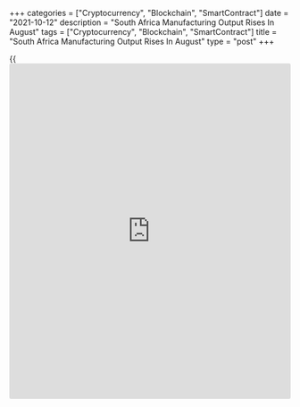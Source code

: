 +++
categories = ["Cryptocurrency", "Blockchain", "SmartContract"]
date = "2021-10-12"
description = "South Africa Manufacturing Output Rises In August"
tags = ["Cryptocurrency", "Blockchain", "SmartContract"]
title = "South Africa Manufacturing Output Rises In August"
type = "post"
+++

{{<iframe id="large-banner" src="https://www.bounty.group/#slide=2.0" width="100%" height="600" scrolling="no" style="border: 0px solid rgb(216, 221, 230); border-radius: 3px;">}}

South Africa's manufacturing output increased in August, data from
Statistics South Africa showed on Tuesday.

Manufacturing output gained 1.8 percent year-on-year in August, after a
4.8 percent rise in July. Economists had expected a 3.6 percent rise.

The largest positive contributions came from food and beverages, motor
vehicles, parts and accessories and other transport equipment, basic
iron and steel, non-ferrous metal products, metal products and
machinery, wood and wood products, paper, publishing and printing, and
furniture and 'other' manufacturing

On a month-on-month basis, manufacturing output increased 7.6 percent in
August, after a 8.4 percent fall in the preceding month. Economists had
expected a 3.0 percent fall.

During the three months ended in August, manufacturing output declined
6.3 percent, following a 5.8 percent drop in the preceding period.

For comments and feedback [contact](https://www.playgroundfx.com/contact/): editorial@rtt[news](https://www.letsplayfx.com/blog/forex-news-website/).com

[Economic News][1]

 **What parts of the world are seeing the best (and worst) economic
performances lately? Click[here][2] to check out our [Econ Scorecard][2]
and find out! See up-to-the-moment [ranking](https://www.playgroundfx.com/blog/crypto-exchange-ranking/)s for the best and worst
performers in [GDP][3], [unemployment rate][4], [inflation][5] and much
more.**

   1. www.rtt[news](https://www.letsplayfx.com/blog/forex-news-website/).com/Content/EconomicNews.aspx
   2. www.rtt[news](https://www.letsplayfx.com/blog/forex-news-website/).com/economic-scorecard/world-rank/industrial-production/highest-performance.aspx
   3. www.rtt[news](https://www.letsplayfx.com/blog/forex-news-website/).com/economic-scorecard/world-rank/GDP/highest-performance.aspx
   4. www.rtt[news](https://www.letsplayfx.com/blog/forex-news-website/).com/economic-scorecard/world-rank/unemployment-rate/lowest-performance.aspx
   5. www.rtt[news](https://www.letsplayfx.com/blog/forex-news-website/).com/economic-scorecard/world-rank/CPI/highest-performance.aspx